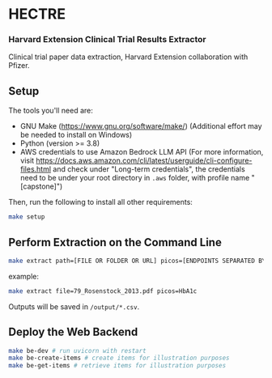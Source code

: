 # HECTRE
### Harvard Extension Clinical Trial Results Extractor
Clinical trial paper data extraction, Harvard Extension collaboration with Pfizer.

## Setup
The tools you'll need are:
- GNU Make (https://www.gnu.org/software/make/) (Additional effort may be needed to install on Windows)
- Python (version >= 3.8)
- AWS credentials to use Amazon Bedrock LLM API (For more information, visit https://docs.aws.amazon.com/cli/latest/userguide/cli-configure-files.html and check under "Long-term credentials", the credentials need to be under your root directory in `.aws` folder, with profile name "[capstone]")

Then, run the following to install all other requirements:
```bash
make setup
```

## Perform Extraction on the Command Line
```bash
make extract path=[FILE OR FOLDER OR URL] picos=[ENDPOINTS SEPARATED BY SEMICOLON]
```

example:
```bash
make extract file=79_Rosenstock_2013.pdf picos=HbA1c
```

Outputs will be saved in `/output/*.csv`.

## Deploy the Web Backend
```bash
make be-dev # run uvicorn with restart
make be-create-items # create items for illustration purposes
make be-get-items # retrieve items for illustration purposes
```

